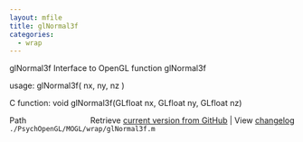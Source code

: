 ```yaml
---
layout: mfile
title: glNormal3f
categories:
  - wrap
---
```


glNormal3f  Interface to OpenGL function glNormal3f

usage:  glNormal3f\( nx, ny, nz \)

C function:  void glNormal3f\(GLfloat nx, GLfloat ny, GLfloat nz\)


<div class="code_header" style="text-align:right;">
  <span style="float:left;">Path&nbsp;&nbsp;</span> <span class="counter">Retrieve <a href=
  "https://raw.github.com/Psychtoolbox-3/Psychtoolbox-3/beta/./PsychOpenGL/MOGL/wrap/glNormal3f.m">current version from GitHub</a> | View <a href=
  "https://github.com/Psychtoolbox-3/Psychtoolbox-3/commits/beta/./PsychOpenGL/MOGL/wrap/glNormal3f.m">changelog</a></span>
</div>
<div class="code">
  <code>./PsychOpenGL/MOGL/wrap/glNormal3f.m</code>
</div>
